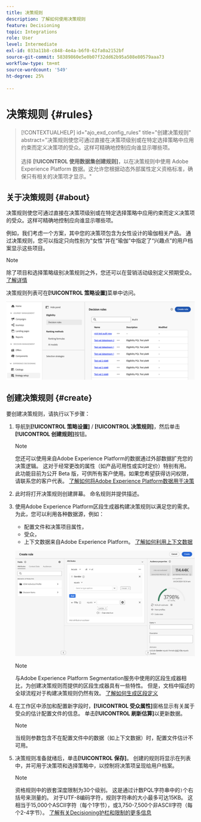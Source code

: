 ```yaml
---
title: 决策规则
description: 了解如何使用决策规则
feature: Decisioning
topic: Integrations
role: User
level: Intermediate
exl-id: 033a11b8-c848-4e4a-b6f0-62fa0a2152bf
source-git-commit: 58389860e5e0b07f32dd62b95a508e80579aaa73
workflow-type: tm+mt
source-wordcount: '549'
ht-degree: 25%

---
```


# 决策规则 {#rules}

>[!CONTEXTUALHELP]
>id="ajo_exd_config_rules"
>title="创建决策规则"
>abstract="决策规则使您可通过直接在决策项级别或在特定选择策略中应用约束而定义决策项的受众。这样可精确地控制应向谁显示哪些项。<br/><br/>选择 **[!UICONTROL 使用数据集创建规则]**，以在决策规则中使用 Adobe Experience Platform 数据。这允许您根据动态外部属性定义资格标准，确保只有相关的决策项才显示。"

## 关于决策规则 {#about}

决策规则使您可通过直接在决策项级别或在特定选择策略中应用约束而定义决策项的受众。这样可精确地控制应向谁显示哪些项。

例如，我们考虑一个方案，其中您的决策项包含为女性设计的瑜伽相关产品。 通过决策规则，您可以指定只向性别为“女性”并在“瑜伽”中指定了“兴趣点”的用户档案显示这些项目。

>[!NOTE]
>
>除了项目和选择策略级别决策规则之外，您还可以在营销活动级别定义预期受众。 [了解详情](../campaigns/create-campaign.md#audience)

决策规则列表可在&#x200B;**[!UICONTROL 策略设置]**&#x200B;菜单中访问。

![](assets/decision-rules-list.png)

## 创建决策规则 {#create}

要创建决策规则，请执行以下步骤：

1. 导航到&#x200B;**[!UICONTROL 策略设置]** / **[!UICONTROL 决策规则]**，然后单击&#x200B;**[!UICONTROL 创建规则]**&#x200B;按钮。

   >[!NOTE]
   >
   >您还可以使用来自Adobe Experience Platform的数据通过外部数据扩充您的决策逻辑。 这对于经常更改的属性（如产品可用性或实时定价）特别有用。 此功能目前为公开 Beta 版，可供所有客户使用。如果您希望获得访问权限，请联系您的客户代表。 [了解如何将Adobe Experience Platform数据用于决策](../experience-decisioning/aep-data-exd.md)

1. 此时将打开决策规则创建屏幕。 命名规则并提供描述。

1. 使用Adobe Experience Platform区段生成器构建决策规则以满足您的需求。 为此，您可以利用各种数据源，例如：
   * 配置文件和决策项目属性，
   * 受众，
   * 上下文数据来自Adobe Experience Platform。 [了解如何利用上下文数据](context-data.md)

   ![](assets/decision-rules-build.png)

   >[!NOTE]
   >
   >与Adobe Experience Platform Segmentation服务中使用的区段生成器相比，为创建决策规则而提供的区段生成器具有一些特性。 但是，文档中描述的全球流程对于构建决策规则仍然有效。 [了解如何生成区段定义](../audience/creating-a-segment-definition.md)

1. 在工作区中添加和配置新字段时，**[!UICONTROL 受众属性]**&#x200B;窗格显示有关属于受众的估计配置文件的信息。 单击&#x200B;**[!UICONTROL 刷新估算]**&#x200B;以更新数据。

   >[!NOTE]
   >
   >当规则参数包含不在配置文件中的数据（如上下文数据）时，配置文件估计不可用。

1. 决策规则准备就绪后，单击&#x200B;**[!UICONTROL 保存]**。 创建的规则将显示在列表中，并可用于决策项和选择策略中，以控制将决策项呈现给用户档案。

   >[!NOTE]
   >
   >资格规则中的嵌套深度限制为30个级别。 这是通过计数PQL字符串中的`)`个右括号来测量的。 对于UTF-8编码字符，规则字符串的大小最多可达15KB。 这相当于15,000个ASCII字符（每个1字节），或3,750-7,500个非ASCII字符（每个2-4字节）。 [了解有关Decisioning护栏和限制的更多信息](gs-experience-decisioning.md#guardrails)
